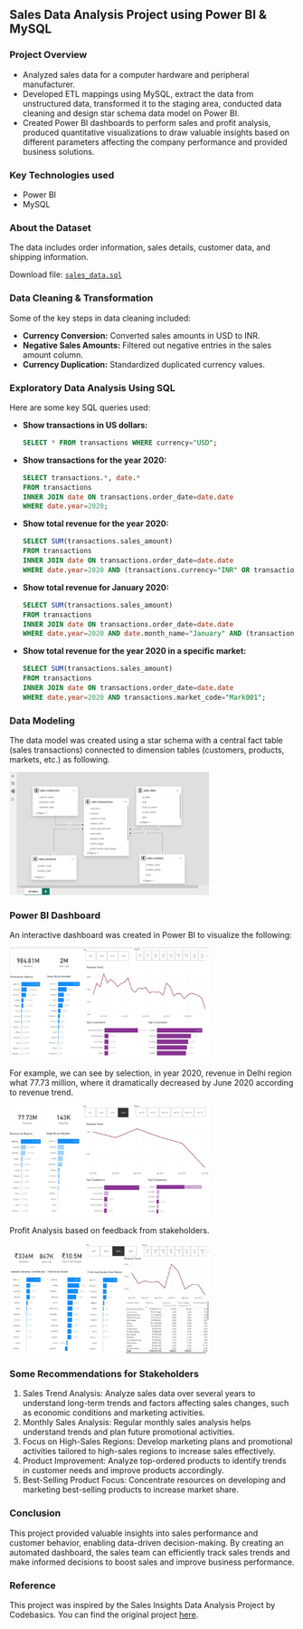 ## Sales Data Analysis Project using Power BI & MySQL

### Project Overview

- Analyzed sales data for a computer hardware and peripheral manufacturer.
- Developed ETL mappings using MySQL, extract the data from unstructured data, transformed it to the staging area, conducted data cleaning and design star schema data model on Power BI.
- Created Power BI dashboards to perform sales and profit analysis, produced quantitative visualizations to draw valuable insights based on different parameters affecting the company performance and provided business solutions.

### Key Technologies used
- Power BI
- MySQL

### About the Dataset
The data includes order information, sales details, customer data, and shipping information.

Download file: <code>[sales_data.sql](https://github.com/Anokhi-hirsch/sales-data-analysis/blob/main/sales_data.sql)</code>

### Data Cleaning & Transformation

Some of the key steps in data cleaning included:
- **Currency Conversion:** Converted sales amounts in USD to INR.
- **Negative Sales Amounts:** Filtered out negative entries in the sales amount column.
- **Currency Duplication:** Standardized duplicated currency values.

### Exploratory Data Analysis Using SQL
Here are some key SQL queries used:

- **Show transactions in US dollars:**
    ```sql
    SELECT * FROM transactions WHERE currency="USD";
    ```
- **Show transactions for the year 2020:**
    ```sql
    SELECT transactions.*, date.* 
    FROM transactions 
    INNER JOIN date ON transactions.order_date=date.date 
    WHERE date.year=2020;
    ```
- **Show total revenue for the year 2020:**
    ```sql
    SELECT SUM(transactions.sales_amount) 
    FROM transactions 
    INNER JOIN date ON transactions.order_date=date.date 
    WHERE date.year=2020 AND (transactions.currency="INR" OR transactions.currency="USD");
    ```
- **Show total revenue for January 2020:**
    ```sql
    SELECT SUM(transactions.sales_amount) 
    FROM transactions 
    INNER JOIN date ON transactions.order_date=date.date 
    WHERE date.year=2020 AND date.month_name="January" AND (transactions.currency="INR" OR transactions.currency="USD");
    ```
- **Show total revenue for the year 2020 in a specific market:**
    ```sql
    SELECT SUM(transactions.sales_amount) 
    FROM transactions 
    INNER JOIN date ON transactions.order_date=date.date 
    WHERE date.year=2020 AND transactions.market_code="Mark001";
    ```

### Data Modeling

The data model was created using a star schema with a central fact table (sales transactions) connected to dimension tables (customers, products, markets, etc.) as following.

<img width="70%" src="https://github.com/Anokhi-hirsch/sales-data-analysis/blob/main/dashboard-images/star-schema.jpg" />

### Power BI Dashboard
An interactive dashboard was created in Power BI to visualize the following:

<img width="70%" src="https://github.com/Anokhi-hirsch/sales-data-analysis/blob/main/dashboard-images//initial-sales-analysis.jpg" />
</p>

For example, we can see by selection, in year 2020, revenue in Delhi region what 77.73 million, where it dramatically decreased by June 2020 according to revenue trend.

<img width="70%" src="https://github.com/Anokhi-hirsch/sales-data-analysis/blob/main/dashboard-images/interactive-1.jpg" />
</p>

Profit Analysis based on feedback from stakeholders.

<img width="70%" src="https://github.com/Anokhi-hirsch/sales-data-analysis/blob/main/dashboard-images/profit-analysis.jpg" />
</p>

### Some Recommendations for Stakeholders
1.	Sales Trend Analysis: Analyze sales data over several years to understand long-term trends and factors affecting sales changes, such as economic conditions and marketing activities.
2.	Monthly Sales Analysis: Regular monthly sales analysis helps understand trends and plan future promotional activities.
3.	Focus on High-Sales Regions: Develop marketing plans and promotional activities tailored to high-sales regions to increase sales effectively.
4.	Product Improvement: Analyze top-ordered products to identify trends in customer needs and improve products accordingly.
5.	Best-Selling Product Focus: Concentrate resources on developing and marketing best-selling products to increase market share.

### Conclusion
This project provided valuable insights into sales performance and customer behavior, enabling data-driven decision-making. By creating an automated dashboard, the sales team can efficiently track sales trends and make informed decisions to boost sales and improve business performance.

### Reference 
This project was inspired by the Sales Insights Data Analysis Project by Codebasics. You can find the original project [here](https://codebasics.io/resources/sales-insights-data-analysis-project).

